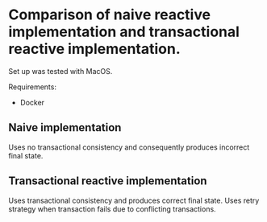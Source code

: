 # Comparison of naive reactive implementation and transactional reactive implementation.

Set up was tested with MacOS.

Requirements:

* Docker

## Naive implementation

Uses no transactional consistency and consequently produces incorrect final state. 

## Transactional reactive implementation

Uses transactional consistency and produces correct final state.
Uses retry strategy when transaction fails due to conflicting transactions.  